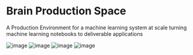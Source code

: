 # Brain Production Space 
A Production Environment for a machine learning system at scale 
turning machine learning notebooks to deliverable applications        

![image](https://github.com/user-attachments/assets/5ae5d762-db18-4189-b3c9-be9c42d3887d)
![image](https://github.com/user-attachments/assets/fdacaef1-a909-4c24-b9dd-cda94d5d4423)
![image](https://github.com/user-attachments/assets/2147d66f-3259-47f1-92f2-b6adb7f0d501) 
![image](https://github.com/user-attachments/assets/f024b3fd-fd2a-4f66-a00c-196e73c4ab92)

